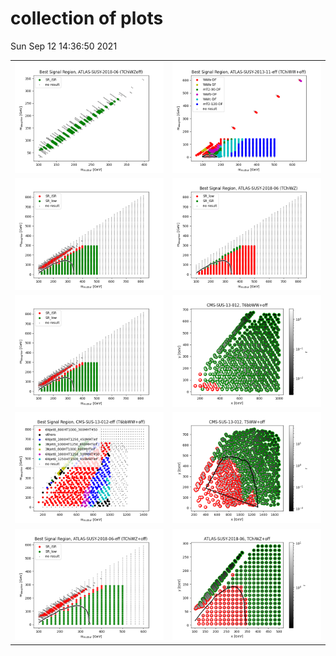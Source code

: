 # collection of plots
Sun Sep 12 14:36:50 2021

|                    |                  |
|--------------------|------------------|
| ![./bestSR_ATLAS-SUSY-2018-06_TChiWZoff.png](./bestSR_ATLAS-SUSY-2018-06_TChiWZoff.png?1631450210.5565593) | ![./bestSR_ATLAS-SUSY-2013-11-eff_TChiWW+off.png](./bestSR_ATLAS-SUSY-2013-11-eff_TChiWW+off.png?1631450210.5565593) |
| ![./bestSR_ATLAS-SUSY-2018-06-eff_TChiWZoff.png](./bestSR_ATLAS-SUSY-2018-06-eff_TChiWZoff.png?1631450210.5565593) | ![./bestSR_ATLAS-SUSY-2018-06_TChiWZ.png](./bestSR_ATLAS-SUSY-2018-06_TChiWZ.png?1631450210.5565593) |
| ![./bestSR_ATLAS-SUSY-2018-06-eff_TChiWZ.png](./bestSR_ATLAS-SUSY-2018-06-eff_TChiWZ.png?1631450210.5565593) | ![./combo_CMS-SUS-13-012_T6bbWW+off_x0.5x+0.5yyx0.5x+0.5yy.png](./combo_CMS-SUS-13-012_T6bbWW+off_x0.5x+0.5yyx0.5x+0.5yy.png?1631450210.5565593) |
| ![./bestSR_CMS-SUS-13-012-eff_T6bbWW+off.png](./bestSR_CMS-SUS-13-012-eff_T6bbWW+off.png?1631450210.5565593) | ![./combo_CMS-SUS-13-012_T5WW+off_x0.5x+0.5yyx0.5x+0.5yy.png](./combo_CMS-SUS-13-012_T5WW+off_x0.5x+0.5yyx0.5x+0.5yy.png?1631450210.5565593) |
| ![./bestSR_ATLAS-SUSY-2018-06-eff_TChiWZ+off.png](./bestSR_ATLAS-SUSY-2018-06-eff_TChiWZ+off.png?1631450210.5565593) | ![./combo_ATLAS-SUSY-2018-06_TChiWZ+off_xyxy.png](./combo_ATLAS-SUSY-2018-06_TChiWZ+off_xyxy.png?1631450210.5565593) |
